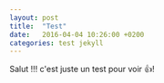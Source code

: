 ```yaml
---
layout: post
title:  "Test"
date:   2016-04-04 10:26:00 +0200
categories: test jekyll
---
```


Salut !!! c'est juste un test pour voir :+1:!
